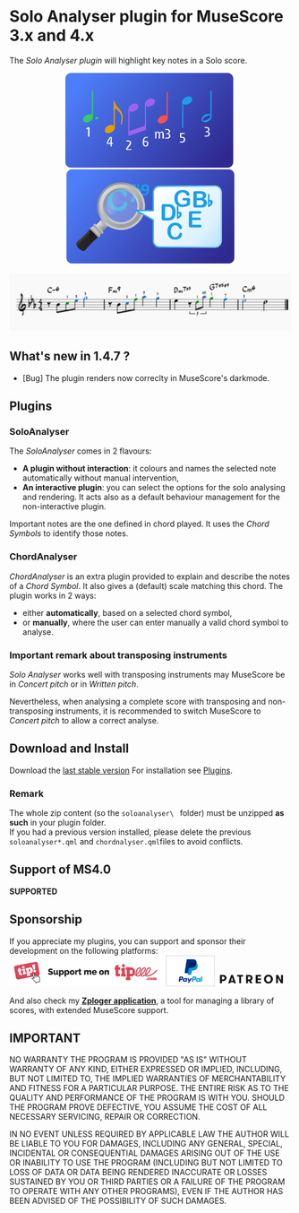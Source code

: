 # Solo Analyser plugin for MuseScore 3.x and 4.x
The *Solo Analyser plugin* will highlight key notes in a Solo score.
<p align="center"><img src="/soloanalyser/logoSoloAnalyser.png" Alt="logo" width="300" />&nbsp;<img src="/soloanalyser/logoChordAnalyser.png" Alt="logo" width="300" /></p>

![SoloAnalyser in action](/demo/soloanalyzer-demo.png)

## What's new in 1.4.7 ?
* [Bug] The plugin renders now correclty in MuseScore's darkmode.

## Plugins

### SoloAnalyser ### 
The *SoloAnalyser* comes in 2 flavours:
- **A plugin without interaction**: it colours and names the selected note automatically without manual intervention,
- **An interactive plugin**: you can select the options for the solo analysing and rendering. It acts also as a default behaviour management for the non-interactive plugin.

Important notes are the one defined in chord played. It uses the *Chord Symbols* to identify those notes.

### ChordAnalyser ### 
*ChordAnalyser* is an extra plugin provided to explain and describe the notes of a *Chord Symbol*. It also gives a (default) scale matching this chord.
The plugin works in 2 ways:
- either **automatically**, based on a selected chord symbol,
- or **manually**, where the user can enter manually a valid chord symbol to analyse.

### Important remark about transposing instruments ###
*Solo Analyser* works well with transposing instruments may MuseScore be in *Concert pitch* or in *Written pitch*.

Nevertheless, when analysing a complete score with transposing and non-transposing instruments, it is recommended to switch MuseScore to *Concert pitch* to allow a correct analyse.

## Download and Install ##
Download the [last stable version](https://github.com/lgvr123/musescore-soloanalyser/releases)
For installation see [Plugins](https://musescore.org/en/handbook/3/plugins).
### Remark
The whole zip content (so the `soloanalyser\ ` folder) must be unzipped **as such** in your plugin folder. <br/>
If you had a previous version installed, please delete the previous `soloanalyser*.qml` and `chordnalyser.qml`files to avoid conflicts.

## Support of MS4.0
**SUPPORTED**

## Sponsorship ##
If you appreciate my plugins, you can support and sponsor their development on the following platforms:
[<img src="/support/Button-Tipeee.png" alt="Support me on Tipee" height="50"/>](https://www.tipeee.com/parkingb) 
[<img src="/support/paypal.jpg" alt="Support me on Paypal" height="55"/>](https://www.paypal.me/LaurentvanRoy) 
[<img src="/support/patreon.png" alt="Support me on Patreon" height="25"/>](https://patreon.com/parkingb)

And also check my **[Zploger application](https://www.parkingb.be/zploger)**, a tool for managing a library of scores, with extended MuseScore support.

## IMPORTANT
NO WARRANTY THE PROGRAM IS PROVIDED "AS IS" WITHOUT WARRANTY OF ANY KIND, EITHER EXPRESSED OR IMPLIED, INCLUDING, BUT NOT LIMITED TO, THE IMPLIED WARRANTIES OF MERCHANTABILITY AND FITNESS FOR A PARTICULAR PURPOSE. THE ENTIRE RISK AS TO THE QUALITY AND PERFORMANCE OF THE PROGRAM IS WITH YOU. SHOULD THE PROGRAM PROVE DEFECTIVE, YOU ASSUME THE COST OF ALL NECESSARY SERVICING, REPAIR OR CORRECTION.

IN NO EVENT UNLESS REQUIRED BY APPLICABLE LAW THE AUTHOR WILL BE LIABLE TO YOU FOR DAMAGES, INCLUDING ANY GENERAL, SPECIAL, INCIDENTAL OR CONSEQUENTIAL DAMAGES ARISING OUT OF THE USE OR INABILITY TO USE THE PROGRAM (INCLUDING BUT NOT LIMITED TO LOSS OF DATA OR DATA BEING RENDERED INACCURATE OR LOSSES SUSTAINED BY YOU OR THIRD PARTIES OR A FAILURE OF THE PROGRAM TO OPERATE WITH ANY OTHER PROGRAMS), EVEN IF THE AUTHOR HAS BEEN ADVISED OF THE POSSIBILITY OF SUCH DAMAGES.
